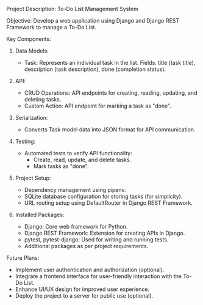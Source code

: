 Project Description: To-Do List Management System

Objective:
Develop a web application using Django and Django REST Framework to manage a To-Do List.

Key Components:
1. Data Models:
   - Task: Represents an individual task in the list.
     Fields: title (task title), description (task description), done (completion status).

2. API:
   - CRUD Operations: API endpoints for creating, reading, updating, and deleting tasks.
   - Custom Action: API endpoint for marking a task as "done".

3. Serialization:
   - Converts Task model data into JSON format for API communication.

4. Testing:
   - Automated tests to verify API functionality:
     - Create, read, update, and delete tasks.
     - Mark tasks as "done".

5. Project Setup:
   - Dependency management using pipenv.
   - SQLite database configuration for storing tasks (for simplicity).
   - URL routing setup using DefaultRouter in Django REST Framework.

6. Installed Packages:
   - Django: Core web framework for Python.
   - Django REST Framework: Extension for creating APIs in Django.
   - pytest, pytest-django: Used for writing and running tests.
   - Additional packages as per project requirements.

Future Plans:
- Implement user authentication and authorization (optional).
- Integrate a frontend interface for user-friendly interaction with the To-Do List.
- Enhance UI/UX design for improved user experience.
- Deploy the project to a server for public use (optional).
